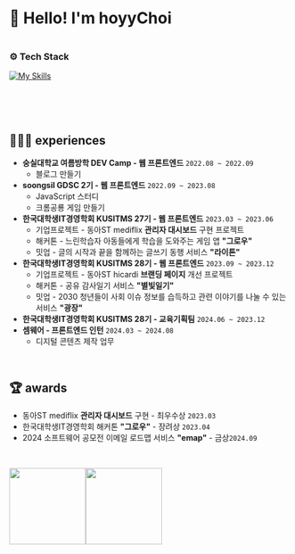 <h1 align="left" id="macropower-title">🤡 Hello! I'm hoyyChoi</h1>

<div style="display:flex; ">
  <span>
    <h3>⚙️ Tech Stack</h3>
    <a href="https://skillicons.dev">
      <img src="https://skillicons.dev/icons?i=html,css,javascript,typescript,python,react,next,nodejs,aws,elasticsearch,vite,firebase,jest,lit,npm,yarn,redux,styledcomponents,emotion,git,github,githubactions,gitlab,figma,vscode,vercel,netlify&perline=11" alt="My Skills" />
    </a>
  </span>
</div>


<br><br><br>

## 🏃🏻‍➡️ experiences
- **숭실대학교 여름방학 DEV Camp - 웹 프론트엔드** `2022.08 ~ 2022.09`
  - 블로그 만들기
- **soongsil GDSC 2기 - 웹 프론트엔드** `2022.09 ~ 2023.08`
  - JavaScript 스터디
  - 크롬공룡 게임 만들기
- **한국대학생IT경영학회 KUSITMS 27기 - 웹 프론트엔드** `2023.03 ~ 2023.06`
  - 기업프로젝트 - 동아ST mediflix **관리자 대시보드** 구현 프로젝트
  - 해커톤 - 느린학습자 아동들에게 학습을 도와주는 게임 앱 **"그로우"**
  - 밋업 - 글의 시작과 끝을 함께하는 글쓰기 동행 서비스 **"라이톤"**
- **한국대학생IT경영학회 KUSITMS 28기 - 웹 프론트엔드** `2023.09 ~ 2023.12`
  - 기업프로젝트 - 동아ST hicardi **브랜딩 페이지** 개선 프로젝트
  - 해커톤 - 공유 감사일기 서비스 **"별빛일기"**
  - 밋업 - 2030 청년들이 사회 이슈 정보를 습득하고 관련 이야기를 나눌 수 있는 서비스 **"광장"**
- **한국대학생IT경영학회 KUSITMS 28기 - 교육기획팀** `2024.06 ~ 2023.12`
- **셈웨어 - 프론트엔드 인턴** `2024.03 ~ 2024.08`  
  - 디지털 콘텐츠 제작 업무  

<br>
  
## 🏆 awards
- 동아ST mediflix **관리자 대시보드** 구현 - 최우수상 `2023.03`
- 한국대학생IT경영학회 해커톤 **"그로우"** - 장려상 `2023.04`
- 2024 소프트웨어 공모전 이메일 로드맵 서비스 **"emap"** - 금상`2024.09`

<br>

<a href="https://github.com/hoyyChoi" width="100%" ><img height="137px" src="https://github-readme-stats.vercel.app/api?username=hoyyChoi&hide_title=true&hide_border=true&show_icons=true&include_all_commits=true&count_public=true&line_height=21&text_color=000&icon_color=000&bg_color=0,ea6161,ffc64d,fffc4d,52fa5a&theme=graywhite" /><!-- wi*quL3fcV --><img height="137px" src="https://github-readme-stats.vercel.app/api/top-langs/?username=hoyyChoi&hide=html&hide_title=true&hide_border=true&layout=compact&langs_count=6&exclude_repo=comp426,Redventures-Movie-Quotes&text_color=000&icon_color=fff&bg_color=0,52fa5a,4dfcff,c64dff&theme=graywhite" /></a>
